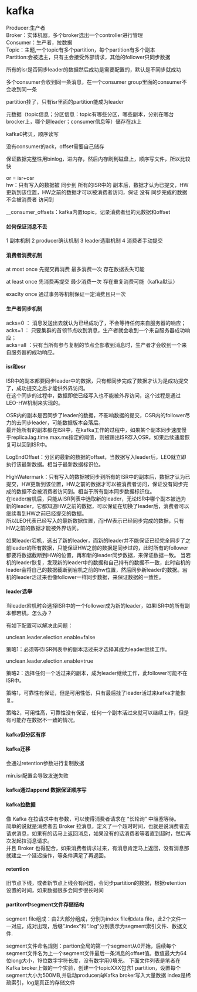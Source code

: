 # kafka

Producer:生产者    
Broker：实体机器，多个broker选出一个controller进行管理    
Consumer：生产者，拉数据    
Topic：主题,一个topic有多个partition，每个partition有多个副本   
Partition:会被选主，只有主会接受外部请求，其他的follower只同步数据    

所有的isr是否同步leader的数据然后成功是需要配置的，默认是不同步就成功   

多个consumer会收到同一条消息，在一个consumer group里面的consumer不会收到同一条    

partition挂了，只有isr里面的partition能成为leader    

元数据（topic信息；分区信息：topic有哪些分区，哪些副本，分别在哪台brocker上，哪个是leader；consumer信息等）储存在zk上   

kafka0拷贝，顺序读写   

没有consumer的ack，offset需要自己储存   

保证数据完整性用binlog，进内存，然后内存刷到磁盘上，顺序写文件，所以比较快    

or = isr+osr    
hw：只有写入的数据被 同步到 所有的ISR中的 副本后，数据才认为已提交，HW更新到该位置，HW之前的数据才可以被消费者访问，保证 没有 同步完成的数据不会被消费者 访问到   

__consumer_offsets：kafka内置topic，记录消费者组的元数据和offset   

#### 如何保证消息不丢
1 副本机制 2 producer确认机制 3 leader选取机制 4 消费者手动提交

#### 消费者消费机制
at most once  先提交再消费  最多消费一次 存在数据丢失可能   

at least once 先消费再提交  最少消费一次 存在重复消费可能（kafka默认）    

exaclty once 通过事务等机制保证一定消费且只一次    

#### 生产者同步机制
acks=0 ： 消息发送出去就认为已经成功了，不会等待任何来自服务器的响应；    
acks=1 ： 只要集群的首领节点收到消息，生产者就会收到一个来自服务器成功响应；    
acks=all ：只有当所有参与复制的节点全部收到消息时，生产者才会收到一个来自服务器的成功响应。    

#### isr和osr
ISR中的副本都要同步leader中的数据，只有都同步完成了数据才认为是成功提交了，成功提交之后才能供外界访问。    
在这个同步的过程中，数据即使已经写入也不能被外界访问，这个过程是通过LEO-HW机制来实现的。   

OSR内的副本是否同步了leader的数据，不影响数据的提交，OSR内的follower尽力的去同步leader，可能数据版本会落后。   
最开始所有的副本都在ISR中，在kafka工作的过程中，如果某个副本同步速度慢于replica.lag.time.max.ms指定的阈值，则被踢出ISR存入OSR，如果后续速度恢复可以回到ISR中。   

LogEndOffset：分区的最新的数据的offset，当数据写入leader后，LEO就立即执行该最新数据。相当于最新数据标识位。   

HighWatermark：只有写入的数据被同步到所有的ISR中的副本后，数据才认为已提交，HW更新到该位置，HW之前的数据才可以被消费者访问，保证没有同步完成的数据不会被消费者访问到。相当于所有副本同步数据标识位。    
在leader宕机后，只能从ISR列表中选取新的leader，无论ISR中哪个副本被选为新的leader，它都知道HW之前的数据，可以保证在切换了leader后，消费者可以继续看到HW之前已经提交的数据。    
所以LEO代表已经写入的最新数据位置，而HW表示已经同步完成的数据，只有HW之前的数据才能被外界访问。   

如果leader宕机，选出了新的leader，而新的leader并不能保证已经完全同步了之前leader的所有数据，只能保证HW之前的数据是同步过的，此时所有的follower都要将数据截断到HW的位置，再和新的leader同步数据，来保证数据一致。
当宕机的leader恢复，发现新的leader中的数据和自己持有的数据不一致，此时宕机的leader会将自己的数据截断到宕机之前的hw位置，然后同步新leader的数据。宕机的leader活过来也像follower一样同步数据，来保证数据的一致性。    

#### leader选举
当leader宕机时会选择ISR中的一个follower成为新的leader，如果ISR中的所有副本都宕机，怎么办？    

有如下配置可以解决此问题：   

unclean.leader.election.enable=false    

策略1：必须等待ISR列表中的副本活过来才选择其成为leader继续工作。   

unclean.leader.election.enable=true   

策略2：选择任何一个活过来的副本，成为leader继续工作，此follower可能不在ISR中。    

策略1，可靠性有保证，但是可用性低，只有最后挂了leader活过来kafka才能恢复。   

策略2，可用性高，可靠性没有保证，任何一个副本活过来就可以继续工作，但是有可能存在数据不一致的情况。  


#### kafka但分区有序

#### kafka迁移
会通过retention参数进行复制数据

min.isr配置会导致发送失败

#### kafka通过append 数据保证顺序写

#### kafka拉数据
像 Kafka 在拉请求中有参数，可以使得消费者请求在 “长轮询” 中阻塞等待。    
简单的说就是消费者去 Broker 拉消息，定义了一个超时时间，也就是说消费者去请求消息，如果有的话马上返回消息，如果没有的话消费者等着直到超时，然后再次发起拉消息请求。   
并且 Broker 也得配合，如果消费者请求过来，有消息肯定马上返回，没有消息那就建立一个延迟操作，等条件满足了再返回。    
  
#### retention
旧节点下线，或者新节点上线会有问题，会同步partition的数据，根据retention设置的时间，如果数据很多会同步很长时间

#### partiton中segment文件存储结构


segment file组成：由2大部分组成，分别为index file和data file，此2个文件一一对应，成对出现，后缀”.index”和“.log”分别表示为segment索引文件、数据文件.

segment文件命名规则：partion全局的第一个segment从0开始，后续每个segment文件名为上一个segment文件最后一条消息的offset值。数值最大为64位long大小，19位数字字符长度，没有数字用0填充。
下面文件列表是笔者在Kafka broker上做的一个实验，创建一个topicXXX包含1 partition，设置每个segment大小为500MB,并启动producer向Kafka broker写入大量数据
index是稀疏索引，log是真正的存储文件

